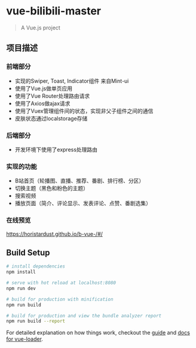 # vue-bilibili-master

> A Vue.js project

## 项目描述

### 前端部分

   * 实现的Swiper, Toast,  Indicator组件 来自Mint-ui
   * 使用了Vue.js做单页应用
   * 使用了Vue Router处理路由请求
   * 使用了Axios做ajax请求
   * 使用了Vuex管理组件间的状态，实现非父子组件之间的通信
   * 皮肤状态通过localstorage存储

### 后端部分

  * 开发环境下使用了express处理路由
  
### 实现的功能

  * B站首页（轮播图、直播、推荐、番剧、排行榜、分区）
  * 切换主题（黑色和粉色的主题）
  * 搜索视频
  * 播放页面（简介、评论显示、发表评论、点赞、番剧选集）

### 在线预览
 https://horistardust.github.io/b-vue-/#/



## Build Setup

``` bash
# install dependencies
npm install

# serve with hot reload at localhost:8080
npm run dev

# build for production with minification
npm run build

# build for production and view the bundle analyzer report
npm run build --report
```

For detailed explanation on how things work, checkout the [guide](http://vuejs-templates.github.io/webpack/) and [docs for vue-loader](http://vuejs.github.io/vue-loader).
